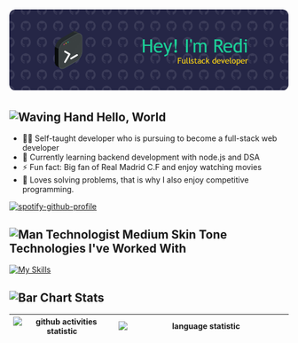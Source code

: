 # ![Header](./assets/profile-header.webp)

## <img src="https://raw.githubusercontent.com/Tarikul-Islam-Anik/Animated-Fluent-Emojis/master/Emojis/Hand%20gestures/Waving%20Hand.png" alt="Waving Hand" width="30" height="30" /> Hello, World

- 👨‍💻 Self-taught developer who is pursuing to become a full-stack web developer
- 🌱 Currently learning backend development with node.js and DSA
- ⚡ Fun fact: Big fan of Real Madrid C.F and enjoy watching movies
- 🧩 Loves solving problems, that is why I also enjoy competitive programming.

[![spotify-github-profile](https://spotify-github-profile.vercel.app/api/view?uid=8gbp5s41exz0qt834o71pgenk&cover_image=true&theme=novatorem&show_offline=true&background_color=121212&interchange=false&bar_color=53b14f&bar_color_cover=true)](https://github.com/kittinan/spotify-github-profile)

## <img src="https://raw.githubusercontent.com/Tarikul-Islam-Anik/Animated-Fluent-Emojis/master/Emojis/People%20with%20professions/Man%20Technologist%20Medium%20Skin%20Tone.png" alt="Man Technologist Medium Skin Tone" width="30" /> Technologies I've Worked With

[![My Skills](https://skillicons.dev/icons?i=nodejs,express,md,postman,mongodb,replit,postgres,vscode,idea,java,python,powershell,next,ts,react,jest,tailwind,qt,githubactions,rabbitmq,redis&perline=5)](https://skillicons.dev)

<!--
**rediahmds/rediahmds** is a ✨ _special_ ✨ repository because its `README.md` (this file) appears on your GitHub profile.

Here are some ideas to get you started:

- 🔭 I’m currently working on ...
 ...
- 👯 I’m looking to collaborate on ...
- 🤔 I’m looking for help with ...
- 💬 Ask me about ...
- 📫 How to reach me: ...
- 😄 Pronouns: ...
- ⚡ Fun fact: ...
-->

## <img src="https://raw.githubusercontent.com/Tarikul-Islam-Anik/Animated-Fluent-Emojis/master/Emojis/Objects/Bar%20Chart.png" alt="Bar Chart" width="30" /> Stats

<!-- <img align="center" src="https://streak-stats.demolab.com?user=rediahmds&theme=merko&border_radius=5&mode=weekly" /> -->

| <img align="center" src="https://github-readme-stats-rediahmds.vercel.app/api?username=rediahmds&show_icons=true&theme=transparent&hide_border=true" width="400" alt="github activities statistic" /> | <img align="left" src="https://github-readme-stats-rediahmds.vercel.app/api/top-langs?username=rediahmds&langs_count=8&hide=css,html&theme=transparent&layout=compact&hide_border=true" width="300" alt="language statistic" /> |
| -------------- | -------------- |
